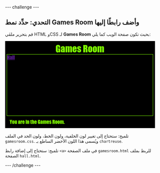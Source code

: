 --- challenge ---
## التحدي: حدِّد نمط Games Room وأضف رابطًا إليها

قم بتحرير ملفَي HTML وCSS لـ __Games Room__ بحيث تكون صفحة الويب كما يلي: 

![screenshot](images/rooms-games-challenge.png)

تلميح: ستحتاج إلى تغيير لون الخلفية، ولون الخط، ولون الحد في الملف `gamesroom.css`. ويُسمى هذا اللون الأخضر الساطع بـ `chartreuse`.  

تلميح: ستحتاج إلى إضافة رابط `<a>` في ملف الصفحة `gamesroom.html` للربط بملف الصفحة `hall.html`.




--- /challenge ---